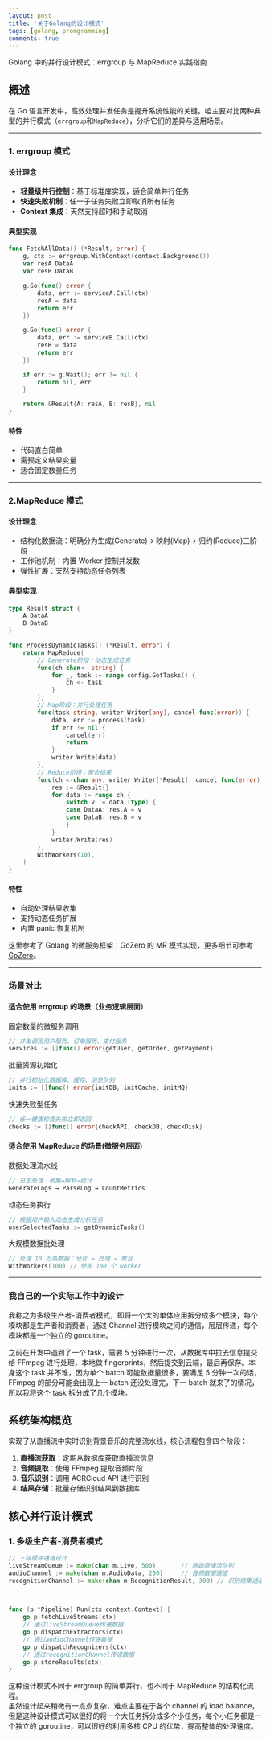 ```yaml
---
layout: post
title: '关于Golang的设计模式'
tags: [golang, promgramming]
comments: true
---
```


Golang 中的并行设计模式：errgroup 与 MapReduce 实践指南

## 概述

在 Go 语言开发中，高效处理并发任务是提升系统性能的关键。咱主要对比两种典型的并行模式（`errgroup`和`MapReduce`），分析它们的差异与适用场景。

---

### 1. errgroup 模式

#### 设计理念

- **轻量级并行控制**：基于标准库实现，适合简单并行任务
- **快速失败机制**：任一子任务失败立即取消所有任务
- **Context 集成**：天然支持超时和手动取消

#### 典型实现

```go
func FetchAllData() (*Result, error) {
    g, ctx := errgroup.WithContext(context.Background())
    var resA DataA
    var resB DataB

    g.Go(func() error {
        data, err := serviceA.Call(ctx)
        resA = data
        return err
    })

    g.Go(func() error {
        data, err := serviceB.Call(ctx)
        resB = data
        return err
    })

    if err := g.Wait(); err != nil {
        return nil, err
    }

    return &Result{A: resA, B: resB}, nil
}
```

#### 特性

- 代码直白简单
- 需预定义结果变量
- 适合固定数量任务

---

### 2.MapReduce 模式

#### 设计理念

- 结构化数据流：明确分为生成(Generate)→ 映射(Map)→ 归约(Reduce)三阶段
- 工作池机制：内置 Worker 控制并发数
- 弹性扩展：天然支持动态任务列表

#### 典型实现

```go
type Result struct {
    A DataA
    B DataB
}

func ProcessDynamicTasks() (*Result, error) {
    return MapReduce(
        // Generate阶段：动态生成任务
        func(ch chan<- string) {
            for _, task := range config.GetTasks() {
                ch <- task
            }
        },
        // Map阶段：并行处理任务
        func(task string, writer Writer[any], cancel func(error)) {
            data, err := process(task)
            if err != nil {
                cancel(err)
                return
            }
            writer.Write(data)
        },
        // Reduce阶段：聚合结果
        func(ch <-chan any, writer Writer[*Result], cancel func(error)) {
            res := &Result{}
            for data := range ch {
                switch v := data.(type) {
                case DataA: res.A = v
                case DataB: res.B = v
                }
            }
            writer.Write(res)
        },
        WithWorkers(10),
    )
}
```

#### 特性

- 自动处理结果收集
- 支持动态任务扩展
- 内置 panic 恢复机制

这里参考了 Golang 的微服务框架：GoZero 的 MR 模式实现，更多细节可参考[GoZero](https://github.com/zeromicro/go-zero/blob/master/core/mr/readme.md)。

---

### 场景对比

#### 适合使用 errgroup 的场景（业务逻辑层面）

固定数量的微服务调用

```go
// 并发调用用户服务、订单服务、支付服务
services := []func() error{getUser, getOrder, getPayment}
```

批量资源初始化

```go
// 并行初始化数据库、缓存、消息队列
inits := []func() error{initDB, initCache, initMQ}
```

快速失败型任务

```go
// 任一健康检查失败立即返回
checks := []func() error{checkAPI, checkDB, checkDisk}
```

#### 适合使用 MapReduce 的场景(微服务层面)

数据处理流水线

```go
// 日志处理：收集→解析→统计
GenerateLogs → ParseLog → CountMetrics
```

动态任务执行

```go
// 根据用户输入动态生成分析任务
userSelectedTasks := getDynamicTasks()
```

大规模数据批处理

```go
// 处理 10 万条数据：分片 → 处理 → 聚合
WithWorkers(100) // 使用 100 个 worker
```

---

### 我自己的一个实际工作中的设计

我称之为多级生产者-消费者模式，即将一个大的单体应用拆分成多个模块，每个模块都是生产者和消费者，通过 Channel 进行模块之间的通信，层层传递，每个模块都是一个独立的 goroutine。

之前在开发中遇到了一个 task，需要 5 分钟进行一次，从数据库中拉去信息提交给 FFmpeg 进行处理，本地做 fingerprints，然后提交到云端，最后再保存。本身这个 task 并不难，因为单个 batch 可能数据量很多，要满足 5 分钟一次的话，FFmpeg 的部分可能会出现上一 batch 还没处理完，下一 batch 就来了的情况，所以我将这个 task 拆分成了几个模块。

## 系统架构概览

实现了从直播流中实时识别背景音乐的完整流水线，核心流程包含四个阶段：

1. **直播流获取**：定期从数据库获取直播流信息
2. **音频提取**：使用 FFmpeg 提取音频片段
3. **音乐识别**：调用 ACRCloud API 进行识别
4. **结果存储**：批量存储识别结果到数据库

## 核心并行设计模式

### 1. 多级生产者-消费者模式

```go
// 三级缓冲通道设计
liveStreamQueue := make(chan m.Live, 500)       // 原始直播流队列
audioChannel := make(chan m.AudioData, 200)     // 音频数据通道
recognitionChannel := make(chan m.RecognitionResult, 300) // 识别结果通道

...

func (p *Pipeline) Run(ctx context.Context) {
    go p.fetchLiveStreams(ctx)
    // 通过liveStreamQueue传递数据
    go p.dispatchExtractors(ctx)
    // 通过audioChannel传递数据
    go p.dispatchRecognizers(ctx)
    // 通过recognitionChannel传递数据
    go p.storeResults(ctx)
}

```

这种设计模式不同于 errgroup 的简单并行，也不同于 MapReduce 的结构化流程。  
虽然设计起来稍微有一点点复杂，难点主要在于各个 channel 的 load balance，但是这种设计模式可以很好的将一个大任务拆分成多个小任务，每个小任务都是一个独立的 goroutine，可以很好的利用多核 CPU 的优势，提高整体的处理速度。
